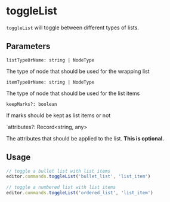 # toggleList
`toggleList` will toggle between different types of lists.

## Parameters
`listTypeOrName: string | NodeType`

The type of node that should be used for the wrapping list

`itemTypeOrName: string | NodeType`

The type of node that should be used for the list items

`keepMarks?: boolean`

If marks should be kept as list items or not

`attributes?: Record<string, any>

The attributes that should be applied to the list. **This is optional.**

## Usage
```js
// toggle a bullet list with list items
editor.commands.toggleList('bullet_list', 'list_item')

// toggle a numbered list with list items
editor.commands.toggleList('ordered_list', 'list_item')
```
